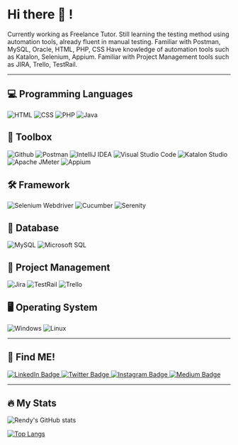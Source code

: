 # Hi there 👋 !
Currently working as Freelance Tutor. Still learning the testing method using automation tools, already fluent in manual testing.
Familiar with Postman, MySQL, Oracle, HTML, PHP, CSS
Have knowledge of automation tools such as Katalon, Selenium, Appium.
Familiar with Project Management tools such as JIRA, Trello, TestRail.

---

## 💻 Programming Languages
![HTML](https://img.shields.io/badge/-html-181717?style=for-the-badge&logo=html)
![CSS](https://img.shields.io/badge/-css-181717?style=for-the-badge&logo=css)
![PHP](https://img.shields.io/badge/-php-181717?style=for-the-badge&logo=java)
![Java](https://img.shields.io/badge/-java-181717?style=for-the-badge&logo=java)
                                                                                                                           

## 🧰 Toolbox
![Github](https://img.shields.io/badge/GitHub-100000?style=for-the-badge&logo=github)
![Postman](https://img.shields.io/badge/-postman-181717?style=for-the-badge&logo=postman)
![IntelliJ IDEA](https://img.shields.io/badge/IntelliJIDEA-181717?style=for-the-badge&logo=intellij-idea)
![Visual Studio Code](https://img.shields.io/badge/Visual%20Studio%20Code-181717?style=for-the-badge&logo=visual-studio-code&logoColor=blue)
![Katalon Studio](https://img.shields.io/badge/-katalon%20studio-181717?style=for-the-badge&logo=katalon-studio)
![Apache JMeter](https://img.shields.io/badge/-apache%20jmeter-181717?style=for-the-badge&logo=apache-jmeter)
![Appium](https://img.shields.io/badge/-appium-181717?style=for-the-badge&logo=appium)


## 🛠 Framework
![Selenium Webdriver](https://img.shields.io/badge/-selenium-181717?style=for-the-badge&logo=selenium)
![Cucumber](https://img.shields.io/badge/-cucumber-181717?style=for-the-badge&logo=cucumber)
![Serenity](https://img.shields.io/badge/-serenity-181717?style=for-the-badge&logo=serenity)


## 📂 Database
![MySQL](https://img.shields.io/badge/-mysql-181717?style=for-the-badge&logo=mysql)
![Microsoft SQL](https://img.shields.io/badge/-oracle-181717?style=for-the-badge&logo=oracle)


## 📔 Project Management
![Jira](https://img.shields.io/badge/-jira-181717?style=for-the-badge&logo=jira)
![TestRail](https://img.shields.io/badge/-testrail-181717?style=for-the-badge&logo=testrail)
![Trello](https://img.shields.io/badge/-trello-181717?style=for-the-badge&logo=trello)


## 🖥️ Operating System
![Windows](https://img.shields.io/badge/-windows-181717?style=for-the-badge&logo=windows)
![Linux](https://img.shields.io/badge/-linux-181717?style=for-the-badge&logo=linux)


---

## 🔗 Find ME!
<div id="badges">
  <a href="https://www.linkedin.com/in/rndsetiawan/">
    <img src="https://img.shields.io/badge/LinkedIn-white?style=for-the-badge&logo=linkedin&logoColor=blue" alt="LinkedIn Badge"/>
  </a>
  <a href="https://www.twitter.com/RndSetiawan/">
    <img src="https://img.shields.io/badge/Twitter-white?style=for-the-badge&logo=twitter&logoColor=blue" alt="Twitter Badge"/>
  </a>
  <a href="https://www.instagram.com/Rnd.Setiawan/">
    <img src="https://img.shields.io/badge/Instagram-white?style=for-the-badge&logo=instagram&logoColor=purple" alt="Instagram Badge"/>
  </a>
  <a href="https://rndsetiawan.medium.com/">
    <img src="https://img.shields.io/badge/Medium-white?style=for-the-badge&logo=medium&logoColor=black" alt="Medium Badge"/>
  </a>
</div>
    
---

## 🔥 My Stats
![Rendy's GitHub stats](https://github-readme-stats.vercel.app/api?username=rndsetiawan&show_icons=true&theme=radical)

[![Top Langs](https://github-readme-stats.vercel.app/api/top-langs/?username=rndsetiawan&layout=compact&theme=radical)](https://github.com/rndsetiawan/github-readme-stats)
